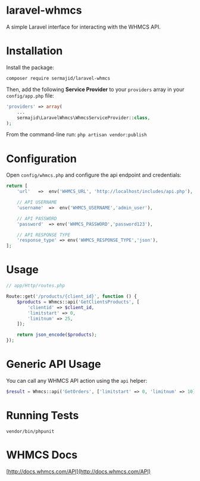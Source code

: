 laravel-whmcs
======

A simple Laravel interface for interacting with the WHMCS API.

# Installation
Install the package:

```
composer require sermajid/laravel-whmcs
```

Then, add the following **Service Provider** to your `providers` array in your `config/app.php` file:

```php
'providers' => array(
	...
	sermajid\LaravelWhmcs\WhmcsServiceProvider::class,
);
```

From the command-line run:
`php artisan vendor:publish`

# Configuration

Open `config/whmcs.php` and configure the api endpoint and credentials:

```php
return [
    'url'	=>	env('WHMCS_URL', 'http://localhost/includes/api.php'),

    // API USERNAME
    'username'	=>	env('WHMCS_USERNAME','admin_user'),

    // API PASSWORD
    'password'	=> env('WHMCS_PASSWORD','password123'),

    // API RESPONSE TYPE
    'response_type'	=> env('WHMCS_RESPONSE_TYPE','json'),
];
```


# Usage
```php
// app/Http/routes.php

Route::get('/products/{client_id}', function () {
    $products = Whmcs::api('GetClientsProducts', [
        'clientid' => $client_id,
        'limitstart' => 0,
        'limitnum' => 25,
    ]);

    return json_encode($products);
});
```

# Generic API Usage
You can call any WHMCS API action using the `api` helper:

```php
$result = Whmcs::api('GetOrders', ['limitstart' => 0, 'limitnum' => 10]);
```

# Running Tests
```
vendor/bin/phpunit
```

# WHMCS Docs
[http://docs.whmcs.com/API](http://docs.whmcs.com/API)
